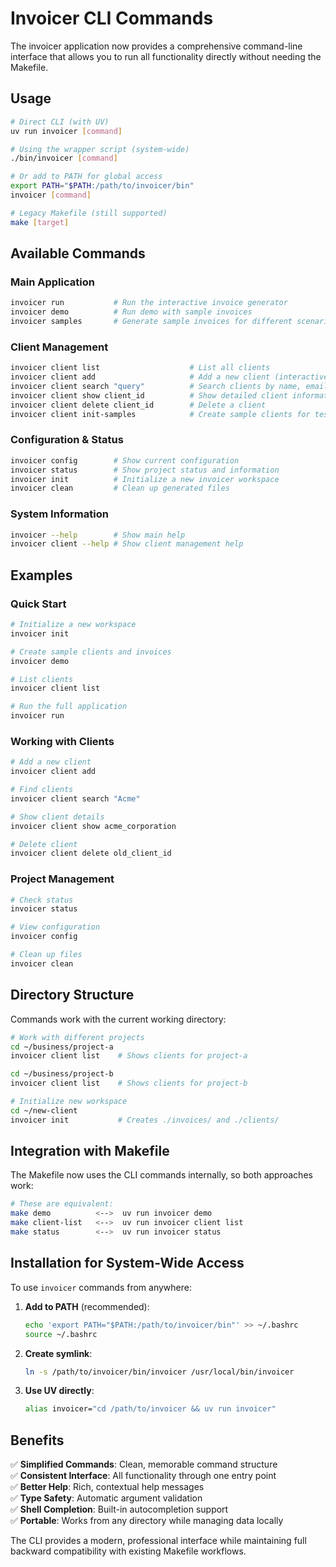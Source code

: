 # Invoicer CLI Commands

The invoicer application now provides a comprehensive command-line interface that allows you to run all functionality directly without needing the Makefile.

## Usage

```bash
# Direct CLI (with UV)
uv run invoicer [command]

# Using the wrapper script (system-wide)
./bin/invoicer [command]

# Or add to PATH for global access
export PATH="$PATH:/path/to/invoicer/bin"
invoicer [command]

# Legacy Makefile (still supported)
make [target]
```

## Available Commands

### Main Application
```bash
invoicer run           # Run the interactive invoice generator
invoicer demo          # Run demo with sample invoices  
invoicer samples       # Generate sample invoices for different scenarios
```

### Client Management
```bash
invoicer client list                    # List all clients
invoicer client add                     # Add a new client (interactive)
invoicer client search "query"          # Search clients by name, email, or company
invoicer client show client_id          # Show detailed client information
invoicer client delete client_id        # Delete a client
invoicer client init-samples            # Create sample clients for testing
```

### Configuration & Status
```bash
invoicer config        # Show current configuration
invoicer status        # Show project status and information
invoicer init          # Initialize a new invoicer workspace
invoicer clean         # Clean up generated files
```

### System Information
```bash
invoicer --help        # Show main help
invoicer client --help # Show client management help
```

## Examples

### Quick Start
```bash
# Initialize a new workspace
invoicer init

# Create sample clients and invoices
invoicer demo

# List clients
invoicer client list

# Run the full application
invoicer run
```

### Working with Clients
```bash
# Add a new client
invoicer client add

# Find clients
invoicer client search "Acme"

# Show client details
invoicer client show acme_corporation

# Delete client
invoicer client delete old_client_id
```

### Project Management
```bash
# Check status
invoicer status

# View configuration
invoicer config

# Clean up files
invoicer clean
```

## Directory Structure

Commands work with the current working directory:

```bash
# Work with different projects
cd ~/business/project-a
invoicer client list    # Shows clients for project-a

cd ~/business/project-b  
invoicer client list    # Shows clients for project-b

# Initialize new workspace
cd ~/new-client
invoicer init           # Creates ./invoices/ and ./clients/
```

## Integration with Makefile

The Makefile now uses the CLI commands internally, so both approaches work:

```bash
# These are equivalent:
make demo          <-->  uv run invoicer demo
make client-list   <-->  uv run invoicer client list
make status        <-->  uv run invoicer status
```

## Installation for System-Wide Access

To use `invoicer` commands from anywhere:

1. **Add to PATH** (recommended):
   ```bash
   echo 'export PATH="$PATH:/path/to/invoicer/bin"' >> ~/.bashrc
   source ~/.bashrc
   ```

2. **Create symlink**:
   ```bash
   ln -s /path/to/invoicer/bin/invoicer /usr/local/bin/invoicer
   ```

3. **Use UV directly**:
   ```bash
   alias invoicer="cd /path/to/invoicer && uv run invoicer"
   ```

## Benefits

✅ **Simplified Commands**: Clean, memorable command structure  
✅ **Consistent Interface**: All functionality through one entry point  
✅ **Better Help**: Rich, contextual help messages  
✅ **Type Safety**: Automatic argument validation  
✅ **Shell Completion**: Built-in autocompletion support  
✅ **Portable**: Works from any directory while managing data locally  

The CLI provides a modern, professional interface while maintaining full backward compatibility with existing Makefile workflows.